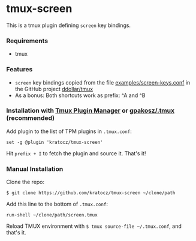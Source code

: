 # tmux-screen

This is a tmux plugin defining `screen` key bindings.

### Requirements

* tmux

### Features

* `screen` key bindings copied from the file [examples/screen-keys.conf](https://github.com/ddollar/tmux/blob/ac408631381ab8568e6a1dadb0db9656ea6faac9/examples/screen-keys.conf) in the GitHub project [ddollar/tmux](https://github.com/ddollar/tmux)
* As a bonus: Both shortcuts work as prefix: ^A and ^B

### Installation with [Tmux Plugin Manager](https://github.com/tmux-plugins/tpm) or [gpakosz/.tmux](https://github.com/gpakosz/.tmux) (recommended)

Add plugin to the list of TPM plugins in `.tmux.conf`:

```tmux
set -g @plugin 'kratocz/tmux-screen'
```

Hit `prefix + I` to fetch the plugin and source it. That's it!

### Manual Installation

Clone the repo:

    $ git clone https://github.com/kratocz/tmux-screen ~/clone/path

Add this line to the bottom of `.tmux.conf`:

```tmux
run-shell ~/clone/path/screen.tmux
```

Reload TMUX environment with `$ tmux source-file ~/.tmux.conf`, and that's it.


